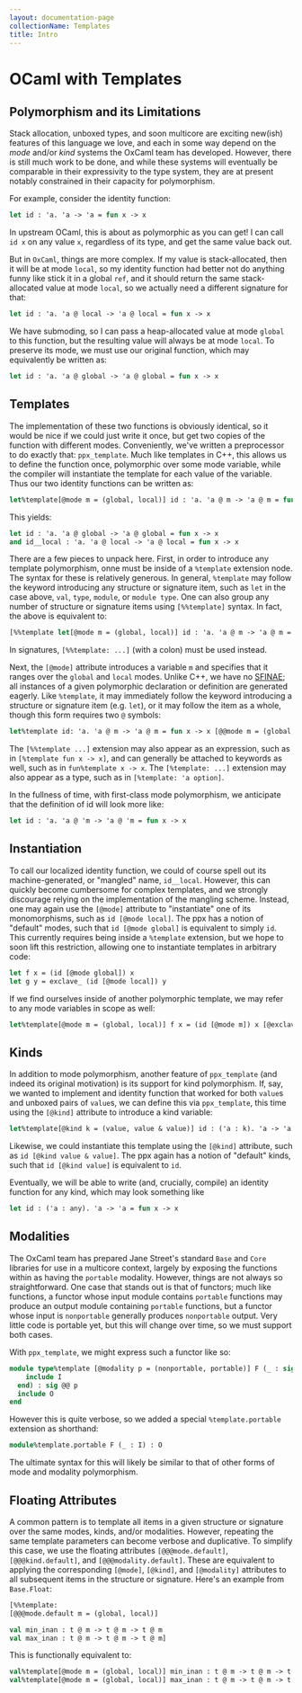 ```yaml
---
layout: documentation-page
collectionName: Templates
title: Intro
---
```


# OCaml with Templates

## Polymorphism and its Limitations

Stack allocation, unboxed types, and soon multicore are exciting new(ish) features of this
language we love, and each in some way depend on the _mode_ and/or _kind_ systems the
OxCaml team has developed. However, there is still much work to be done, and while these
systems will eventually be comparable in their expressivity to the type system, they are
at present notably constrained in their capacity for polymorphism.

For example, consider the identity function:

```ocaml
let id : 'a. 'a -> 'a = fun x -> x
```

In upstream OCaml, this is about as polymorphic as you can get! I can call `id x` on any
value `x`, regardless of its type, and get the same value back out.

But in `OxCaml`, things are more complex. If my value is stack-allocated, then it will be
at mode `local`, so my identity function had better not do anything funny like stick it in
a global `ref`, and it should return the same stack-allocated value at mode `local`, so we
actually need a different signature for that:

```ocaml
let id : 'a. 'a @ local -> 'a @ local = fun x -> x
```

We have submoding, so I can pass a heap-allocated value at mode `global` to this function,
but the resulting value will always be at mode `local`. To preserve its mode, we must use
our original function, which may equivalently be written as:

```ocaml
let id : 'a. 'a @ global -> 'a @ global = fun x -> x
```

## Templates

The implementation of these two functions is obviously identical, so it would be nice if
we could just write it once, but get two copies of the function with different modes.
Conveniently, we've written a preprocessor to do exactly that: `ppx_template`. Much like
templates in C++, this allows us to define the function once, polymorphic over some mode
variable, while the compiler will instantiate the template for each value of the variable.
Thus our two identity functions can be written as:

```ocaml
let%template[@mode m = (global, local)] id : 'a. 'a @ m -> 'a @ m = fun x -> x
```

This yields:

```ocaml
let id : 'a. 'a @ global -> 'a @ global = fun x -> x
and id__local : 'a. 'a @ local -> 'a @ local = fun x -> x
```

There are a few pieces to unpack here. First, in order to introduce any template
polymorphism, onne must be inside of a `%template` extension node. The syntax for these is
relatively generous. In general, `%template` may follow the keyword introducing any
structure or signature item, such as `let` in the case above, `val`, `type`, `module`, or
`module type`. One can also group any number of structure or signature items using
`[%%template]` syntax. In fact, the above is equivalent to:

```ocaml
[%%template let[@mode m = (global, local)] id : 'a. 'a @ m -> 'a @ m = fun x -> x]
```

In signatures, `[%%template: ...]` (with a colon) must be used instead.

Next, the `[@mode]` attribute introduces a variable `m` and specifies that it ranges over
the `global` and `local` modes. Unlike C++, we have no
[SFINAE](https://en.cppreference.com/w/cpp/language/sfinae.html); all instances of a given
polymorphic declaration or definition are generated eagerly. Like `%template`, it may
immediately follow the keyword introducing a structure or signature item (e.g. `let`), or
it may follow the item as a whole, though this form requires two `@` symbols:

```ocaml
let%template id: 'a. 'a @ m -> 'a @ m = fun x -> x [@@mode m = (global, local)]
```

The `[%%template ...]` extension may also appear as an expression, such as in
`[%template fun x -> x]`, and can generally be attached to keywords as well, such as in
`fun%template x -> x`. The `[%template: ...]` extension may also appear as a type, such as
in `[%template: 'a option]`.

In the fullness of time, with first-class mode polymorphism, we anticipate that the
definition of id will look more like:

```ocaml
let id : 'a. 'a @ 'm -> 'a @ 'm = fun x -> x
```

## Instantiation

To call our localized identity function, we could of course spell out its
machine-generated, or "mangled" name, `id__local`. However, this can quickly become
cumbersome for complex templates, and we strongly discourage relying on the implementation
of the mangling scheme. Instead, one may again use the `[@mode]` attribute to
"instantiate" one of its monomorphisms, such as `id [@mode local]`. The ppx has a notion
of "default" modes, such that `id [@mode global]` is equivalent to simply `id`. This
currently requires being inside a `%template` extension, but we hope to soon lift this
restriction, allowing one to instantiate templates in arbitrary code:

```ocaml
let f x = (id [@mode global]) x
let g y = exclave_ (id [@mode local]) y
```

If we find ourselves inside of another polymorphic template, we may refer to any mode
variables in scope as well:


```ocaml
let%template[@mode m = (global, local)] f x = (id [@mode m]) x [@exclave_if_local m]
```

## Kinds

In addition to mode polymorphism, another feature of `ppx_template` (and indeed its
original motivation) is its support for kind polymorphism. If, say, we wanted to implement
and identity function that worked for both `value`s and unboxed pairs of `value`s, we can
define this via `ppx_template`, this time using the `[@kind]` attribute to introduce a
kind variable:

```ocaml
let%template[@kind k = (value, value & value)] id : ('a : k). 'a -> 'a = fun x -> x
```

Likewise, we could instantiate this template using the `[@kind]` attribute, such as
`id [@kind value & value]`. The ppx again has a notion of "default" kinds, such that
`id [@kind value]` is equivalent to `id`.

Eventually, we will be able to write (and, crucially, compile) an identity function for
any kind, which may look something like

```ocaml
let id : ('a : any). 'a -> 'a = fun x -> x
```

## Modalities

The OxCaml team has prepared Jane Street's standard `Base` and `Core` libraries for use in
a multicore context, largely by exposing the functions within as having the `portable`
modality. However, things are not always so straightforward. One case that stands out is
that of functors; much like functions, a functor whose input module contains `portable`
functions may produce an output module containing `portable` functions, but a functor
whose input is `nonportable` generally produces `nonportable` output. Very little code is
portable yet, but this will change over time, so we must support both cases.

With `ppx_template`, we might express such a functor like so:

```ocaml
module type%template [@modality p = (nonportable, portable)] F (_ : sig @@ p
    include I
  end) : sig @@ p
  include O
end
```

However this is quite verbose, so we added a special `%template.portable` extension as
shorthand:

```ocaml
module%template.portable F (_ : I) : O
```

The ultimate syntax for this will likely be similar to that of other forms of mode and
modality polymorphism.

## Floating Attributes

A common pattern is to template all items in a given structure or signature over the same
modes, kinds, and/or modalities. However, repeating the same template parameters can
become verbose and duplicative. To simplify this case, we use the floating attributes
`[@@@mode.default]`, `[@@@kind.default]`, and `[@@@modality.default]`. These are
equivalent to applying the corresponding `[@mode]`, `[@kind]`, and `[@modality]`
attributes to all subsequent items in the structure or signature. Here's an example from
`Base.Float`:

```ocaml
[%%template:
[@@@mode.default m = (global, local)]

val min_inan : t @ m -> t @ m -> t @ m
val max_inan : t @ m -> t @ m -> t @ m]
```

This is functionally equivalent to:

```ocaml
val%template[@mode m = (global, local)] min_inan : t @ m -> t @ m -> t @ m
val%template[@mode m = (global, local)] max_inan : t @ m -> t @ m -> t @ m
```


